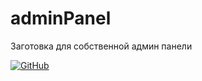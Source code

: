 # adminPanel
Заготовка для собственной админ панели

[![GitHub](https://img.shields.io/badge/-Мой_GitHub-333?style=for-the-badge&logo=GitHub&logoColor=fff)](https://github.com/morphIsmail)